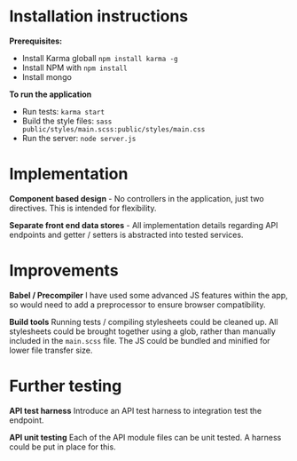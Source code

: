 # Installation instructions

**Prerequisites:**

- Install Karma globall `npm install karma -g`
- Install NPM with `npm install`
- Install mongo

**To run the application**

- Run tests: `karma start`
- Build the style files: `sass public/styles/main.scss:public/styles/main.css`
- Run the server: `node server.js`

# Implementation

**Component based design** - No controllers in the application, just two directives. This is intended for flexibility.

**Separate front end data stores** - All implementation details regarding API endpoints and getter / setters is abstracted into tested services. 

# Improvements

**Babel / Precompiler** I have used some advanced JS features within the app, so would need to add a preprocessor to ensure browser compatibility. 

**Build tools** Running tests / compiling stylesheets could be cleaned up. All stylesheets could be brought together using a glob, rather than manually included in the `main.scss` file. The JS could be bundled and minified for lower file transfer size.

# Further testing

**API test harness** Introduce an API test harness to integration test the endpoint.

**API unit testing** Each of the API module files can be unit tested. A harness could be put in place for this. 